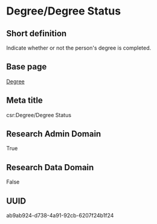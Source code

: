# Degree/Degree Status
## Short definition
Indicate whether or not the person's degree is completed.
## Base page
[Degree](https://github.com/EuroCRIS/CASRAI-Dictionairies/blob/main/Objects/Degree.md)
## Meta title
csr:Degree/Degree Status
## Research Admin Domain
True
## Research Data Domain
False
## UUID
ab9ab924-d738-4a91-92cb-6207f24b1f24
